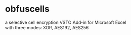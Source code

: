 # obfuscells
a selective cell encryption VSTO Add-in for Microsoft Excel  
with three modes: XOR, AES192, AES256
